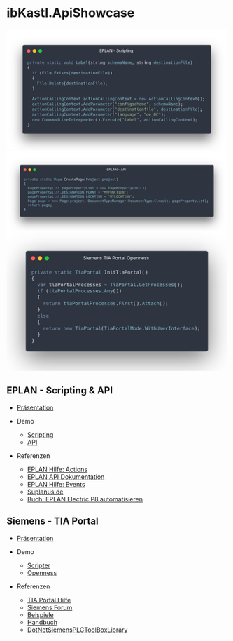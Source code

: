 # ibKastl.ApiShowcase

![](data/EPLAN/EPLAN_Scripting.png)
![](data/EPLAN/EPLAN_API.png)
![](data/Siemens/Siemens_Openness.png)

## EPLAN - Scripting & API

- [Präsentation](https://github.com/ibKastl/ibKastl.ApiShowcase/blob/master/data/EPLAN/API%20Showcase%20-%20EPLAN.pptx)

- Demo
  - [Scripting](https://github.com/ibKastl/ibKastl.ApiShowcase/tree/master/src/EPLAN/ApiShowcase.EPLAN.Scripting.Demo)
  - [API](https://github.com/ibKastl/ibKastl.ApiShowcase/tree/master/src/EPLAN/ApiShowcase.EPLAN.EplAddIN.Demo)

-  Referenzen
   - [EPLAN Hilfe: Actions](http://www.eplan.help/help/platform/2.7/de-DE/help/EPLAN_help.htm#htm/availableactions_o_eplanaktionen.htm)
   - [EPLAN API Dokumentation](http://www.eplan.help/help/platformapi/2.7/en-us/help/)
   - [EPLAN Hilfe: Events](http://www.eplan.help/help/platformapi/2.7/en-us/help/API%20Events.html)
   - [Suplanus.de](https://suplanus.de/)
   - [Buch: EPLAN Electric P8 automatisieren](https://eep8a.de)

## Siemens - TIA Portal

- [Präsentation](https://github.com/ibKastl/ibKastl.ApiShowcase/blob/master/data/Siemens/API%20Showcase%20-%20Siemens%20TIA%20Portal.pptx)

- Demo
  - [Scripter](TODO)
  - [Openness](https://github.com/ibKastl/ibKastl.ApiShowcase/tree/master/src/Siemens/ApiShowcase.Siemens.Openness.Demo)

- Referenzen
  - [TIA Portal Hilfe](https://support.industry.siemens.com/cs/mdm/109477163?c=117337971723&lc=de-WW)
  - [Siemens Forum](https://support.industry.siemens.com/tf/ww/de/threads/241/)
  - [Beispiele](https://support.industry.siemens.com/cs/document/108716692/tia-portal-openness%3A-einf%C3%BChrung-und-demoanwendung?dti=0&lc=de-WW)
  - [Handbuch](https://support.industry.siemens.com/cs/document/109755218/simatic-automatisierung-von-projekten-mit-skripten?dti=0&lc=de-DE)
  - [DotNetSiemensPLCToolBoxLibrary](https://github.com/dotnetprojects/DotNetSiemensPLCToolBoxLibrary)
